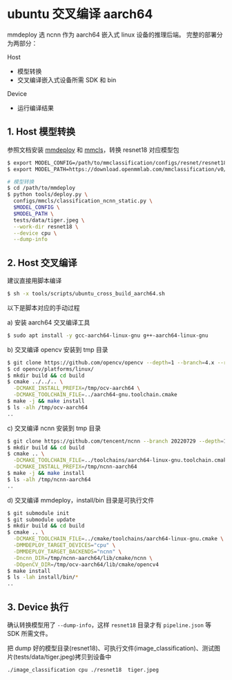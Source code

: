 # ubuntu 交叉编译 aarch64

mmdeploy 选 ncnn 作为 aarch64 嵌入式 linux 设备的推理后端。 完整的部署分为两部分：

Host

- 模型转换
- 交叉编译嵌入式设备所需 SDK 和 bin

Device

- 运行编译结果

## 1. Host 模型转换

参照文档安装 [mmdeploy](../01-how-to-build/) 和 [mmcls](https://github.com/open-mmlab/mmclassification)，转换 resnet18 对应模型包

```bash
$ export MODEL_CONFIG=/path/to/mmclassification/configs/resnet/resnet18_8xb32_in1k.py
$ export MODEL_PATH=https://download.openmmlab.com/mmclassification/v0/resnet/resnet18_8xb32_in1k_20210831-fbbb1da6.pth

# 模型转换
$ cd /path/to/mmdeploy
$ python tools/deploy.py \
  configs/mmcls/classification_ncnn_static.py \
  $MODEL_CONFIG \
  $MODEL_PATH \
  tests/data/tiger.jpeg \
  --work-dir resnet18 \
  --device cpu \
  --dump-info
```

## 2. Host 交叉编译

建议直接用脚本编译

```bash
$ sh -x tools/scripts/ubuntu_cross_build_aarch64.sh
```

以下是脚本对应的手动过程

a) 安装 aarch64 交叉编译工具

```bash
$ sudo apt install -y gcc-aarch64-linux-gnu g++-aarch64-linux-gnu
```

b) 交叉编译 opencv 安装到 tmp 目录

```bash
$ git clone https://github.com/opencv/opencv --depth=1 --branch=4.x --recursive
$ cd opencv/platforms/linux/
$ mkdir build && cd build
$ cmake ../../.. \
  -DCMAKE_INSTALL_PREFIX=/tmp/ocv-aarch64 \
  -DCMAKE_TOOLCHAIN_FILE=../aarch64-gnu.toolchain.cmake
$ make -j && make install
$ ls -alh /tmp/ocv-aarch64
..
```

c) 交叉编译 ncnn 安装到 tmp 目录

```bash
$ git clone https://github.com/tencent/ncnn --branch 20220729 --depth=1
$ mkdir build && cd build
$ cmake .. \
  -DCMAKE_TOOLCHAIN_FILE=../toolchains/aarch64-linux-gnu.toolchain.cmake \
  -DCMAKE_INSTALL_PREFIX=/tmp/ncnn-aarch64
$ make -j && make install
$ ls -alh /tmp/ncnn-aarch64
..
```

d) 交叉编译 mmdeploy，install/bin 目录是可执行文件

```bash
$ git submodule init
$ git submodule update
$ mkdir build && cd build
$ cmake .. \
  -DCMAKE_TOOLCHAIN_FILE=../cmake/toolchains/aarch64-linux-gnu.cmake \
  -DMMDEPLOY_TARGET_DEVICES="cpu" \
  -DMMDEPLOY_TARGET_BACKENDS="ncnn" \
  -Dncnn_DIR=/tmp/ncnn-aarch64/lib/cmake/ncnn \
  -DOpenCV_DIR=/tmp/ocv-aarch64/lib/cmake/opencv4
$ make install
$ ls -lah install/bin/*
..
```

## 3. Device 执行

确认转换模型用了 `--dump-info`，这样 `resnet18` 目录才有 `pipeline.json` 等 SDK 所需文件。

把 dump 好的模型目录(resnet18)、可执行文件(image_classification)、测试图片(tests/data/tiger.jpeg)拷贝到设备中

```bash
./image_classification cpu ./resnet18  tiger.jpeg
```
